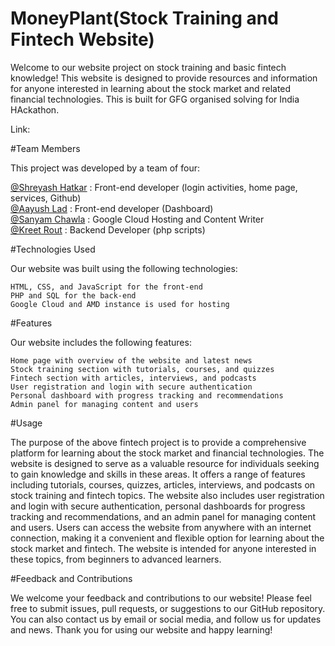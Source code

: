 # MoneyPlant(Stock Training and Fintech Website)

Welcome to our website project on stock training and basic fintech knowledge! This website is designed to provide resources and information for anyone interested in learning about the stock market and related financial technologies. This is built for GFG organised solving for India HAckathon.

Link:

#Team Members

This project was developed by a team of four:
<p>
    <a href="https://github.com/ShreyashHatkar">@Shreyash Hatkar</a> : Front-end developer (login activities, home page, services, Github)<br>
    <a href="https://github.com/Aayush-lad">@Aayush Lad</a> : Front-end developer (Dashboard)<br>
    <a href="https://github.com/sanchawla17">@Sanyam Chawla</a> : Google Cloud Hosting and Content Writer<br>  
    <a href="https://github.com/kreet1010">@Kreet Rout</a> : Backend Developer (php scripts)
</p>
#Technologies Used

Our website was built using the following technologies:

    HTML, CSS, and JavaScript for the front-end
    PHP and SQL for the back-end
    Google Cloud and AMD instance is used for hosting

#Features

Our website includes the following features:

    Home page with overview of the website and latest news
    Stock training section with tutorials, courses, and quizzes
    Fintech section with articles, interviews, and podcasts
    User registration and login with secure authentication
    Personal dashboard with progress tracking and recommendations
    Admin panel for managing content and users


#Usage

The purpose of the above fintech project is to provide a comprehensive platform for learning about the stock market and financial technologies. The website is designed to serve as a valuable resource for individuals seeking to gain knowledge and skills in these areas. It offers a range of features including tutorials, courses, quizzes, articles, interviews, and podcasts on stock training and fintech topics. The website also includes user registration and login with secure authentication, personal dashboards for progress tracking and recommendations, and an admin panel for managing content and users. Users can access the website from anywhere with an internet connection, making it a convenient and flexible option for learning about the stock market and fintech. The website is intended for anyone interested in these topics, from beginners to advanced learners.

#Feedback and Contributions

We welcome your feedback and contributions to our website! Please feel free to submit issues, pull requests, or suggestions to our GitHub repository. You can also contact us by email or social media, and follow us for updates and news. Thank you for using our website and happy learning!


